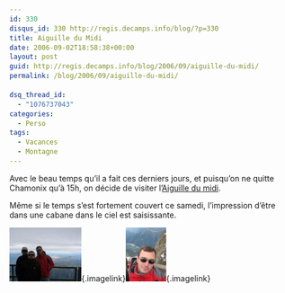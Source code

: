 ```yaml
---
id: 330
disqus_id: 330 http://regis.decamps.info/blog/?p=330
title: Aiguille du Midi
date: 2006-09-02T18:58:38+00:00
layout: post
guid: http://regis.decamps.info/blog/2006/09/aiguille-du-midi/
permalink: /blog/2006/09/aiguille-du-midi/

dsq_thread_id:
  - "1076737043"
categories:
  - Perso
tags:
  - Vacances
  - Montagne
---
```

Avec le beau temps qu’il a fait ces derniers jours, et puisqu’on ne quitte Chamonix qu’à 15h, on décide de visiter l’[Aiguille du midi](http://www.compagniedumontblanc.fr/fr/aiguille/aiguille_site.htm).

Même si le temps s’est fortement couvert ce samedi, l’impression d’être dans une cabane dans le ciel est saisissante.
  
[<img id="image329" src="/blog/wp-content/uploads/2006/09/IMG_3435.thumbnail.JPG" alt="Vue de l'Aiguille du midi" />](/blog/wp-content/uploads/2006/09/IMG_3435.JPG "Vue de l'Aiguille du midi"){.imagelink}[<img id="image332" src="/blog/wp-content/uploads/2006/09/IMG_3438.thumbnail.JPG" alt="IMG_3438.JPG" />](/blog/wp-content/uploads/2006/09/IMG_3438.JPG "IMG_3438.JPG"){.imagelink}
